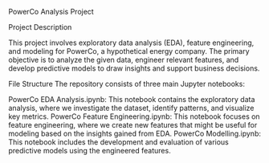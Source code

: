PowerCo Analysis Project

Project Description

This project involves exploratory data analysis (EDA), feature engineering, and modeling for PowerCo, a hypothetical energy company. The primary objective is to analyze the given data, engineer relevant features, and develop predictive models to draw insights and support business decisions.

File Structure
The repository consists of three main Jupyter notebooks:

PowerCo EDA Analysis.ipynb: This notebook contains the exploratory data analysis, where we investigate the dataset, identify patterns, and visualize key metrics.
PowerCo Feature Engineering.ipynb: This notebook focuses on feature engineering, where we create new features that might be useful for modeling based on the insights gained from EDA.
PowerCo Modelling.ipynb: This notebook includes the development and evaluation of various predictive models using the engineered features.
